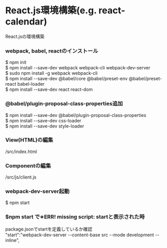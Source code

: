 # React.js環境構築(e.g. react-calendar)
React.jsの環境構築

###  webpack, babel, reactのインストール
$ npm init<br>
$ npm install --save-dev webpack webpack-cli webpack-dev-server<br>
$ sudo npm install -g webpack webpack-cli<br>
$ npm install --save-dev @babel/core @babel/preset-env @babel/preset-react babel-loader<br>
$ npm install --save-dev react react-dom

### @babel/plugin-proposal-class-properties追加
$ npm install --save-dev @babel/plugin-proposal-class-properties<br>
$ npm install --save-dev css-loader<br>
$ npm install --save-dev style-loader

### View(HTML)の編集
/src/index.html

### Componentの編集
/src/js/client.js

### webpack-dev-server起動
$ npm start

### $npm start で※ERR! missing script: startと表示された時
package.jsonでstartを定義しているか確認<br>
"start":"webpack-dev-server --content-base src --mode development --inline",
